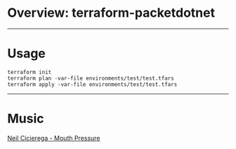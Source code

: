 # Overview: terraform-packetdotnet

- - - -
# Usage

    terraform init
    terraform plan -var-file environments/test/test.tfars
    terraform apply -var-file environments/test/test.tfars

- - - -
# Music
[Neil Cicierega - Mouth Pressure](https://www.youtube.com/watch?v=zbLStokQVtY&t=1166s#)
